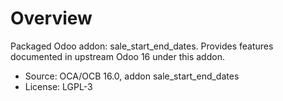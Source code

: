 # Overview

Packaged Odoo addon: sale_start_end_dates. Provides features documented in upstream Odoo 16 under this addon.

- Source: OCA/OCB 16.0, addon sale_start_end_dates
- License: LGPL-3
